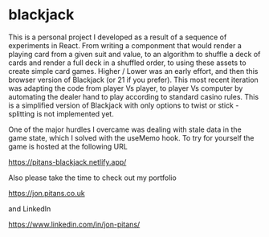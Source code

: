 # blackjack

This is a personal project I developed as a result of a sequence of experiments in React. From writing a componment that would render a playing card from a given suit and value, to an algorithm to shuffle a deck of cards and render a full deck in a shuffled order, to using these assets to create simple card games. Higher / Lower was an early effort, and then this browser version of Blackjack (or 21 if you prefer).  This most recent iteration was adapting the code from player Vs player, to player Vs computer by automating the dealer hand to play according to standard casino rules. This is a simplified version of Blackjack with only options to twist or stick - splitting is not implemented yet. 

One of the major hurdles I overcame was dealing with stale data in the game state, which I solved with the useMemo hook. To try for yourself the game is hosted at the following URL

<https://pitans-blackjack.netlify.app/>


Also please take the time to check out my portfolio

<https://jon.pitans.co.uk> 

 and LinkedIn
 
<https://www.linkedin.com/in/jon-pitans/>
